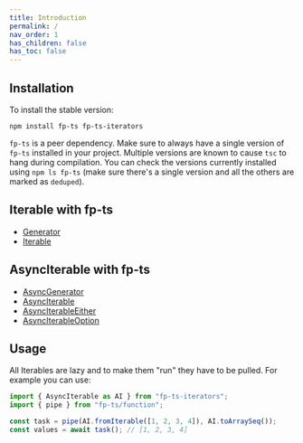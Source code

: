 ```yaml
---
title: Introduction
permalink: /
nav_order: 1
has_children: false
has_toc: false
---
```


## Installation

To install the stable version:

```
npm install fp-ts fp-ts-iterators
```

`fp-ts` is a peer dependency. Make sure to always have a single version of `fp-ts` installed in your project. Multiple versions are known to cause `tsc` to hang during compilation. You can check the versions currently installed using `npm ls fp-ts` (make sure there's a single version and all the others are marked as `deduped`).

## Iterable with fp-ts

- [Generator](https://velocityzen.github.io/fp-ts-iterators/modules/Generator.ts.html)
- [Iterable](https://velocityzen.github.io/fp-ts-iterators/modules/Iterable.ts.html)

## AsyncIterable with fp-ts

- [AsyncGenerator](https://velocityzen.github.io/fp-ts-iterators/modules/AsyncGenerator.ts.html)
- [AsyncIterable](https://velocityzen.github.io/fp-ts-iterators/modules/AsyncIterable.ts.html)
- [AsyncIterableEither](https://velocityzen.github.io/fp-ts-iterators/modules/AsyncIterableEither.ts.html)
- [AsyncIterableOption](https://velocityzen.github.io/fp-ts-iterators/modules/AsyncIterableOption.ts.html)

## Usage

All Iterables are lazy and to make them "run" they have to be pulled. For example you can use:

```ts
import { AsyncIterable as AI } from "fp-ts-iterators";
import { pipe } from "fp-ts/function";

const task = pipe(AI.fromIterable([1, 2, 3, 4]), AI.toArraySeq());
const values = await task(); // [1, 2, 3, 4]
```
